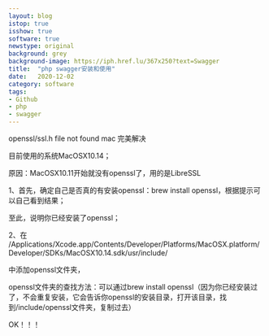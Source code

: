 ```yaml
---
layout: blog
istop: true
isshow: true
software: true
newstype: original
background: grey
background-image: https://iph.href.lu/367x250?text=Swagger
title:  "php swagger安装和使用"
date:   2020-12-02
category: software
tags:
- Github
- php
- swagger
---
```

openssl/ssl.h file not found mac 完美解决

目前使用的系统MacOSX10.14；

原因：MacOSX10.11开始就没有openssl了，用的是LibreSSL


1、首先，确定自己是否真的有安装openssl：brew install openssl，根据提示可以自己看到结果；

至此，说明你已经安装了openssl；

2、在 /Applications/Xcode.app/Contents/Developer/Platforms/MacOSX.platform/Developer/SDKs/MacOSX10.14.sdk/usr/include/

中添加openssl文件夹，

openssl文件夹的查找方法：可以通过brew install openssl（因为你已经安装过了，不会重复安装，它会告诉你openssl的安装目录，打开该目录，找到/include/openssl文件夹，复制过去）

OK！！！